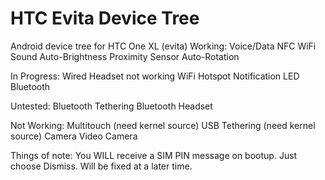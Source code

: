 HTC Evita Device Tree
========================

Android device tree for HTC One XL (evita)
Working:
Voice/Data
NFC
WiFi
Sound
Auto-Brightness
Proximity Sensor
Auto-Rotation

In Progress:
Wired Headset not working
WiFi Hotspot
Notification LED
Bluetooth

Untested:
Bluetooth Tethering
Bluetooth Headset

Not Working:
Multitouch (need kernel source)
USB Tethering (need kernel source)
Camera
Video Camera

Things of note:
You WILL receive a SIM PIN message on bootup. Just choose Dismiss. Will be fixed at a later time.
